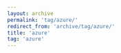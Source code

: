 ```yaml
---
layout: archive
permalink: 'tag/azure/'
redirect_from: 'archive/tag/azure/'
title: 'azure'
tag: 'azure'
---
```

